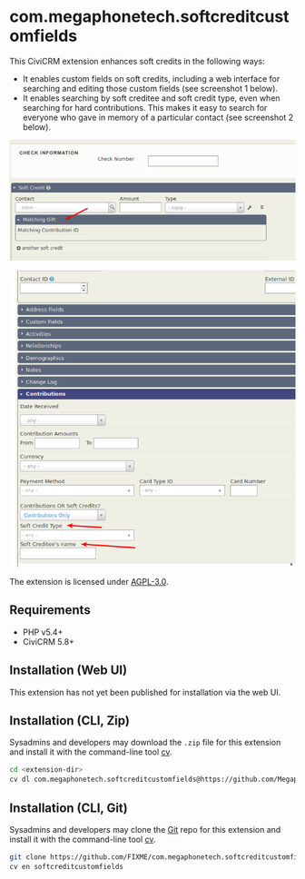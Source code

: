 # com.megaphonetech.softcreditcustomfields

This CiviCRM extension enhances soft credits in the following ways:
* It enables custom fields on soft credits, including a web interface for searching and editing those custom fields (see screenshot 1 below).
* It enables searching by soft creditee and soft credit type, even when searching for hard contributions.  This makes it easy to search for everyone who gave in memory of a particular contact (see screenshot 2 below).

![Screenshot](/images/screenshot1.png)

![Screenshot](/images/screenshot2.png)

The extension is licensed under [AGPL-3.0](LICENSE.txt).

## Requirements

* PHP v5.4+
* CiviCRM 5.8+

## Installation (Web UI)

This extension has not yet been published for installation via the web UI.

## Installation (CLI, Zip)

Sysadmins and developers may download the `.zip` file for this extension and
install it with the command-line tool [cv](https://github.com/civicrm/cv).

```bash
cd <extension-dir>
cv dl com.megaphonetech.softcreditcustomfields@https://github.com/MegaphoneJon/com.megaphonetech.softcreditcustomfields/archive/master.zip
```

## Installation (CLI, Git)

Sysadmins and developers may clone the [Git](https://en.wikipedia.org/wiki/Git) repo for this extension and
install it with the command-line tool [cv](https://github.com/civicrm/cv).

```bash
git clone https://github.com/FIXME/com.megaphonetech.softcreditcustomfields.git
cv en softcreditcustomfields
```

